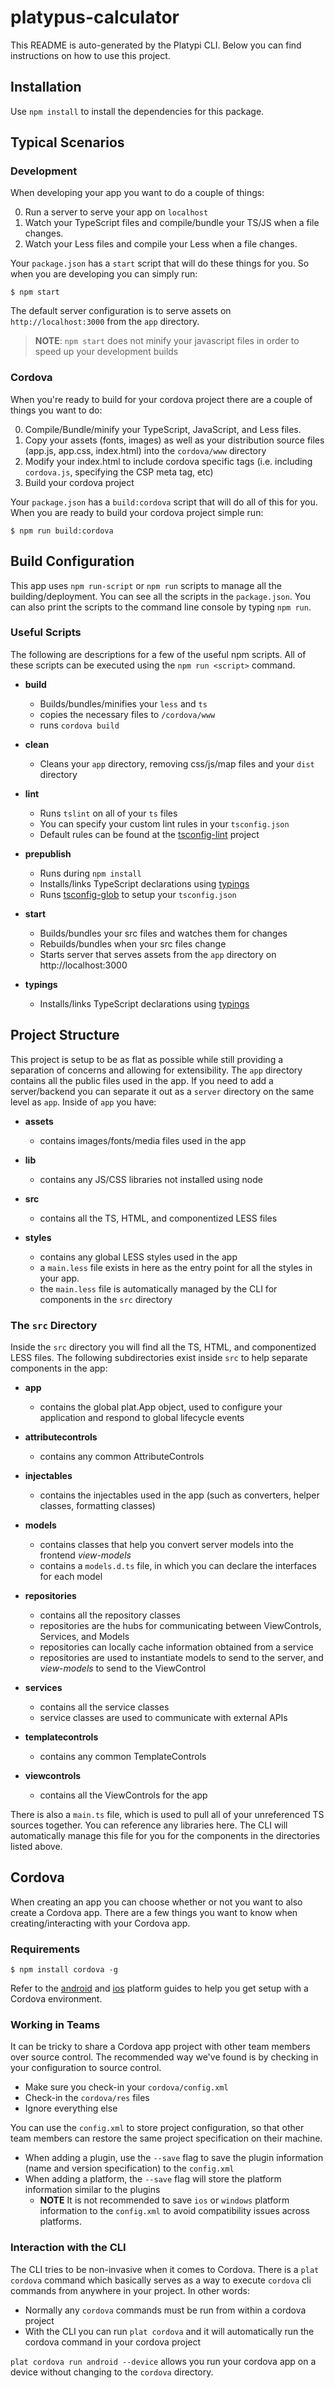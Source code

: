 # platypus-calculator

This README is auto-generated by the Platypi CLI. Below you can find instructions on how to use this project.

## Installation

Use `npm install` to install the dependencies for this package.

## Typical Scenarios

### Development

When developing your app you want to do a couple of things:

0. Run a server to serve your app on `localhost`
0. Watch your TypeScript files and compile/bundle your TS/JS when a file changes.
0. Watch your Less files and compile your Less when a file changes.

Your `package.json` has a `start` script that will do these things for you. So when you are developing you can simply run:

```
$ npm start
```

The default server configuration is to serve assets on `http://localhost:3000` from the `app` directory.

> **NOTE**: `npm start` does not minify your javascript files in order to speed up your development builds

### Cordova

When you're ready to build for your cordova project there are a couple of things you want to do:

0. Compile/Bundle/minify your TypeScript, JavaScript, and Less files.
0. Copy your assets (fonts, images) as well as your distribution source files (app.js, app.css, index.html) into the `cordova/www` directory
0. Modify your index.html to include cordova specific tags (i.e. including `cordova.js`, specifying the CSP meta tag, etc)
0. Build your cordova project

Your `package.json` has a `build:cordova` script that will do all of this for you. When you are ready to build your cordova project simple run:

```
$ npm run build:cordova
```

## Build Configuration

This app uses `npm run-script` or `npm run` scripts to manage all the building/deployment. You can see all
the scripts in the `package.json`. You can also print the scripts to the command line console by typing `npm run`.

### Useful Scripts

The following are descriptions for a few of the useful npm scripts. All of these scripts can be executed using the `npm run <script>` command.

- **build**
  - Builds/bundles/minifies your `less` and `ts`
  - copies the necessary files to `/cordova/www`
  - runs `cordova build`

- **clean**
  - Cleans your `app` directory, removing css/js/map files and your `dist` directory

- **lint**
  - Runs `tslint` on all of your `ts` files
  - You can specify your custom lint rules in your `tsconfig.json`
  - Default rules can be found at the [tsconfig-lint](https://github.com/wjohnsto/tsconfig-lint#user-content-default-rules) project

- **prepublish**
  - Runs during `npm install`
  - Installs/links TypeScript declarations using [typings](https://github.com/typings/typings)
  - Runs [tsconfig-glob](https://github.com/wjohnsto/tsconfig-glob) to setup your `tsconfig.json`

- **start**
  - Builds/bundles your src files and watches them for changes
  - Rebuilds/bundles when your src files change
  - Starts server that serves assets from the `app` directory on http://localhost:3000

- **typings**
  - Installs/links TypeScript declarations using [typings](https://github.com/typings/typings)

## Project Structure

This project is setup to be as flat as possible while still providing a separation of concerns and allowing for extensibility.
The `app` directory contains all the public files used in the app. If you need to add a server/backend you can separate it out
as a `server` directory on the same level as `app`. Inside of `app` you have:

- **assets**
  - contains images/fonts/media files used in the app

- **lib**
  - contains any JS/CSS libraries not installed using node

- **src**
  - contains all the TS, HTML, and componentized LESS files

- **styles**
  - contains any global LESS styles used in the app
  - a `main.less` file exists in here as the entry point for all the styles in your app.
  - the `main.less` file is automatically managed by the CLI for components in the `src` directory

### The `src` Directory

Inside the `src` directory you will find all the TS, HTML, and componentized LESS files. The following subdirectories exist
inside `src` to help separate components in the app:

- **app**
  - contains the global plat.App object, used to configure your application and respond to global lifecycle events

- **attributecontrols**
  - contains any common AttributeControls

- **injectables**
  - contains the injectables used in the app (such as converters, helper classes, formatting classes)

- **models**
  - contains classes that help you convert server models into the frontend *view-models*
  - contains a `models.d.ts` file, in which you can declare the interfaces for each model

- **repositories**
  - contains all the repository classes
  - repositories are the hubs for communicating between ViewControls, Services, and Models
  - repositories can locally cache information obtained from a service
  - repositories are used to instantiate models to send to the server, and *view-models* to send to the ViewControl

- **services**
  - contains all the service classes
  - service classes are used to communicate with external APIs

- **templatecontrols**
  - contains any common TemplateControls

- **viewcontrols**
  - contains all the ViewControls for the app

There is also a `main.ts` file, which is used to pull all of your unreferenced TS sources together. You can reference any libraries
here. The CLI will automatically manage this file for you for the components in the directories listed above.

## Cordova

When creating an app you can choose whether or not you want to also create a Cordova app. There are a few things you want to know when creating/interacting with your Cordova app.

### Requirements

```
$ npm install cordova -g
```

Refer to the [android](http://cordova.apache.org/docs/en/edge/guide_platforms_android_index.md.html#Android%20Platform%20Guide) and [ios](http://cordova.apache.org/docs/en/edge/guide_platforms_ios_index.md.html#iOS%20Platform%20Guide)
platform guides to help you get setup with a Cordova environment.

### Working in Teams

It can be tricky to share a Cordova app project with other team members over source control. The recommended way we've found is by checking in your configuration to source control.

- Make sure you check-in your `cordova/config.xml`
- Check-in the `cordova/res` files
- Ignore everything else

You can use the `config.xml` to store project configuration, so that other team members can restore the same project specification on their machine.

- When adding a plugin, use the `--save` flag to save the plugin information (name and version specification) to the `config.xml`
- When adding a platform, the `--save` flag will store the platform information similar to the plugins
  - **NOTE** It is not recommended to save `ios` or `windows` platform information to the `config.xml` to avoid compatibility issues across platforms.

### Interaction with the CLI

The CLI tries to be non-invasive when it comes to Cordova. There is a `plat cordova` command which basically serves as a way to execute `cordova`
cli commands from anywhere in your project. In other words:

- Normally any `cordova` commands must be run from within a cordova project
- With the CLI you can run `plat cordova` and it will automatically run the cordova command in your cordova project

`plat cordova run android --device` allows you run your cordova app on a device without changing to the `cordova` directory.
